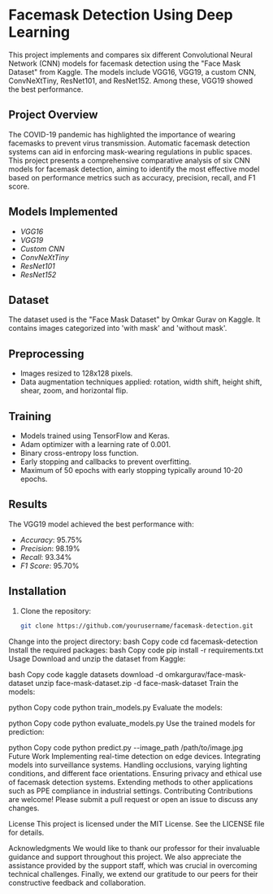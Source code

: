 # Facemask Detection Using Deep Learning

This project implements and compares six different Convolutional Neural Network (CNN) models for facemask detection using the "Face Mask Dataset" from Kaggle. The models include VGG16, VGG19, a custom CNN, ConvNeXtTiny, ResNet101, and ResNet152. Among these, VGG19 showed the best performance.

## Project Overview

The COVID-19 pandemic has highlighted the importance of wearing facemasks to prevent virus transmission. Automatic facemask detection systems can aid in enforcing mask-wearing regulations in public spaces. This project presents a comprehensive comparative analysis of six CNN models for facemask detection, aiming to identify the most effective model based on performance metrics such as accuracy, precision, recall, and F1 score.

## Models Implemented
- *VGG16*
- *VGG19*
- *Custom CNN*
- *ConvNeXtTiny*
- *ResNet101*
- *ResNet152*

## Dataset

The dataset used is the "Face Mask Dataset" by Omkar Gurav on Kaggle. It contains images categorized into 'with mask' and 'without mask'.

## Preprocessing

- Images resized to 128x128 pixels.
- Data augmentation techniques applied: rotation, width shift, height shift, shear, zoom, and horizontal flip.

## Training

- Models trained using TensorFlow and Keras.
- Adam optimizer with a learning rate of 0.001.
- Binary cross-entropy loss function.
- Early stopping and callbacks to prevent overfitting.
- Maximum of 50 epochs with early stopping typically around 10-20 epochs.

## Results

The VGG19 model achieved the best performance with:
- *Accuracy*: 95.75%
- *Precision*: 98.19%
- *Recall*: 93.34%
- *F1 Score*: 95.70%

## Installation

1. Clone the repository:
   ```bash
   git clone https://github.com/yourusername/facemask-detection.git
Change into the project directory:
bash
Copy code
cd facemask-detection
Install the required packages:
bash
Copy code
pip install -r requirements.txt
Usage
Download and unzip the dataset from Kaggle:

bash
Copy code
kaggle datasets download -d omkargurav/face-mask-dataset
unzip face-mask-dataset.zip -d face-mask-dataset
Train the models:

python
Copy code
python train_models.py
Evaluate the models:

python
Copy code
python evaluate_models.py
Use the trained models for prediction:

python
Copy code
python predict.py --image_path /path/to/image.jpg
Future Work
Implementing real-time detection on edge devices.
Integrating models into surveillance systems.
Handling occlusions, varying lighting conditions, and different face orientations.
Ensuring privacy and ethical use of facemask detection systems.
Extending methods to other applications such as PPE compliance in industrial settings.
Contributing
Contributions are welcome! Please submit a pull request or open an issue to discuss any changes.

License
This project is licensed under the MIT License. See the LICENSE file for details.

Acknowledgments
We would like to thank our professor for their invaluable guidance and support throughout this project. We also appreciate the assistance provided by the support staff, which was crucial in overcoming technical challenges. Finally, we extend our gratitude to our peers for their constructive feedback and collaboration.
